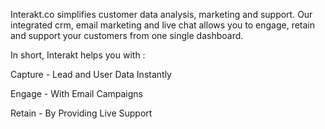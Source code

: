 Interakt.co simplifies customer data analysis, marketing and support. Our integrated crm, email marketing and live chat allows you to engage, retain and support your customers from one single dashboard.

In short, Interakt helps you with :

Capture - Lead and User Data Instantly

Engage - With Email Campaigns

Retain - By Providing Live Support
